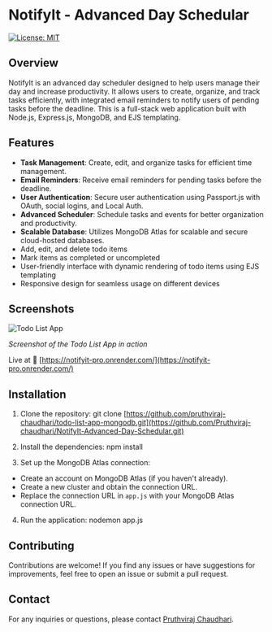 # NotifyIt - Advanced Day Schedular

[![License: MIT](https://img.shields.io/badge/License-MIT-yellow.svg)](https://opensource.org/licenses/MIT)

## Overview

NotifyIt is an advanced day scheduler designed to help users manage their day and increase productivity. 
It allows users to create, organize, and track tasks efficiently, with integrated email reminders to notify users of pending tasks before the deadline.
This is a full-stack web application built with Node.js, Express.js, MongoDB, and EJS templating. 


## Features

- **Task Management**: Create, edit, and organize tasks for efficient time management.
- **Email Reminders**: Receive email reminders for pending tasks before the deadline.
- **User Authentication**: Secure user authentication using Passport.js with OAuth, social logins, and Local Auth.
- **Advanced Scheduler**: Schedule tasks and events for better organization and productivity.
- **Scalable Database**: Utilizes MongoDB Atlas for scalable and secure cloud-hosted databases.
- Add, edit, and delete todo items
- Mark items as completed or uncompleted
- User-friendly interface with dynamic rendering of todo items using EJS templating
- Responsive design for seamless usage on different devices

## Screenshots

![Todo List App](https://i.ibb.co/YZGhRkg/notifyit.png)

*Screenshot of the Todo List App in action*

Live at 🚀 [https://notifyit-pro.onrender.com/](https://notifyit-pro.onrender.com/)

## Installation

1. Clone the repository:
 git clone [https://github.com/pruthviraj-chaudhari/todo-list-app-mongodb.git](https://github.com/Pruthviraj-chaudhari/NotifyIt-Advanced-Day-Schedular.git)

2. Install the dependencies:
 npm install

3. Set up the MongoDB Atlas connection:
- Create an account on MongoDB Atlas (if you haven't already).
- Create a new cluster and obtain the connection URL.
- Replace the connection URL in `app.js` with your MongoDB Atlas connection URL.

4. Run the application:
nodemon app.js

## Contributing

Contributions are welcome! If you find any issues or have suggestions for improvements, feel free to open an issue or submit a pull request.

## Contact

For any inquiries or questions, please contact [Pruthviraj Chaudhari](mailto:chaudharipruthviraj888@gmail.com).



